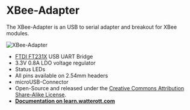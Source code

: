 # XBee-Adapter
The XBee-Adapter is an USB to serial adapter and breakout for XBee modules.

![XBee-Adapter](https://github.com/watterott/XBee-Adapter/raw/master/hardware/XBee-Adapter_v10.jpg)

* [FTDI FT231X](https://www.ftdichip.com/Products/ICs/FT231X.html) USB UART Bridge
* 3.3V 0.8A LDO voltage regulator
* Status LEDs
* All pins available on 2.54mm headers
* microUSB-Connector
* Open-Source and released under the [Creative Commons Attribution Share-Alike License](https://creativecommons.org/licenses/by-sa/4.0/).
* **[Documentation on learn.watterott.com](https://learn.watterott.com)**
